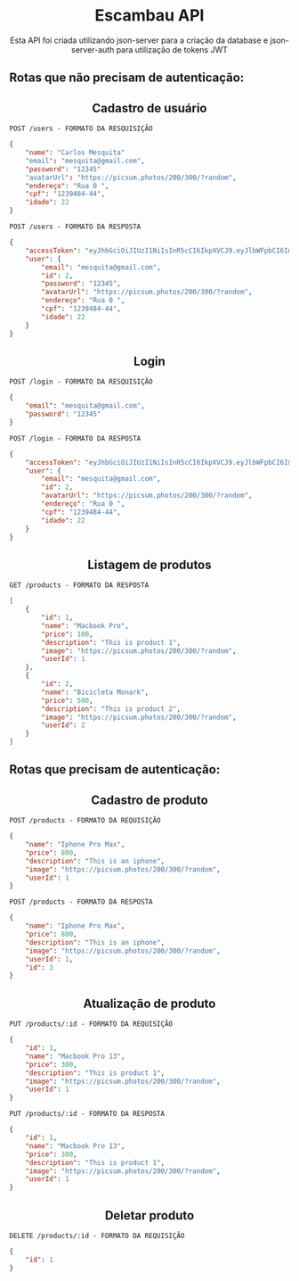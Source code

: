 <h1 align="center"> 
  Escambau API 
</h1>

<p align="center">
  Esta API foi criada utilizando json-server para a criação da database e json-server-auth para utilização de tokens JWT
</p>
 
## Rotas que não precisam de autenticação:

<h2 align ='center'> Cadastro de usuário </h2>

`POST /users - FORMATO DA RESQUISIÇÃO`
```json
{
    "name": "Carlos Mesquita"
    "email": "mesquita@gmail.com",
    "password": "12345"
    "avatarUrl": "https://picsum.photos/200/300/?random",
    "endereço": "Rua 0 ",
    "cpf": "1239484-44",
    "idade": 22
}
```

`POST /users - FORMATO DA RESPOSTA`
```json
{
    "accessToken": "eyJhbGciOiJIUzI1NiIsInR5cCI6IkpXVCJ9.eyJlbWFpbCI6Im1lc3F1aXRhQGdtYWlsLmNvbSIsImlhdCI6MTY2MTgwMjk1NywiZXhwIjoxNjYxODA2NTU3LCJzdWIiOiIyIn0.w4_2qnVK9eNGX8M_4hG3YOUmpJc2YkmPKqx7-M8Kdl0",
    "user": {
        "email": "mesquita@gmail.com",
        "id": 2,
        "password": "12345",
        "avatarUrl": "https://picsum.photos/200/300/?random",
        "endereço": "Rua 0 ",
        "cpf": "1239484-44",
        "idade": 22
    }
}
```

<h2 align ='center'> Login </h2>

`POST /login - FORMATO DA RESQUISIÇÃO`
```json
{
    "email": "mesquita@gmail.com",
    "password": "12345"
}
```

`POST /login - FORMATO DA RESPOSTA`
```json
{
    "accessToken": "eyJhbGciOiJIUzI1NiIsInR5cCI6IkpXVCJ9.eyJlbWFpbCI6Im1lc3F1aXRhQGdtYWlsLmNvbSIsImlhdCI6MTY2MTgwNTQ4MSwiZXhwIjoxNjYxODA5MDgxLCJzdWIiOiIyIn0.gl9O96KY-SPkvgz2qcrkifO6V1bGFuJylnDN9kQKN-I",
    "user": {
        "email": "mesquita@gmail.com",
        "id": 2,
        "avatarUrl": "https://picsum.photos/200/300/?random",
        "endereço": "Rua 0 ",
        "cpf": "1239484-44",
        "idade": 22
    }
}
```

<h2 align ='center'> Listagem de produtos </h2>

`GET /products - FORMATO DA RESPOSTA`
```json
[
    {
        "id": 1,
        "name": "Macbook Pro",
        "price": 100,
        "description": "This is product 1",
        "image": "https://picsum.photos/200/300/?random",
        "userId": 1
    },
    {
        "id": 2,
        "name": "Bicicleta Monark",
        "price": 500,
        "description": "This is product 2",
        "image": "https://picsum.photos/200/300/?random",
        "userId": 2
    }
]
```
## Rotas que precisam de autenticação:

<h2 align ='center'> Cadastro de produto </h2>

`POST /products - FORMATO DA REQUISIÇÃO`
```json
{
    "name": "Iphone Pro Max",
    "price": 800,
    "description": "This is an iphone",
    "image": "https://picsum.photos/200/300/?random",
    "userId": 1
}
```

`POST /products - FORMATO DA RESPOSTA`
```json
{
    "name": "Iphone Pro Max",
    "price": 800,
    "description": "This is an iphone",
    "image": "https://picsum.photos/200/300/?random",
    "userId": 1,
    "id": 3
}
```

<h2 align ='center'> Atualização de produto </h2>

`PUT /products/:id - FORMATO DA REQUISIÇÃO`
```json
{
    "id": 1,
    "name": "Macbook Pro 13",
    "price": 300,
    "description": "This is product 1",
    "image": "https://picsum.photos/200/300/?random",
    "userId": 1
}
```

`PUT /products/:id - FORMATO DA RESPOSTA`
```json
{
    "id": 1,
    "name": "Macbook Pro 13",
    "price": 300,
    "description": "This is product 1",
    "image": "https://picsum.photos/200/300/?random",
    "userId": 1
}
```

<h2 align ='center'> Deletar produto </h2>

`DELETE /products/:id - FORMATO DA REQUISIÇÃO`
```json
{
    "id": 1
}
```
